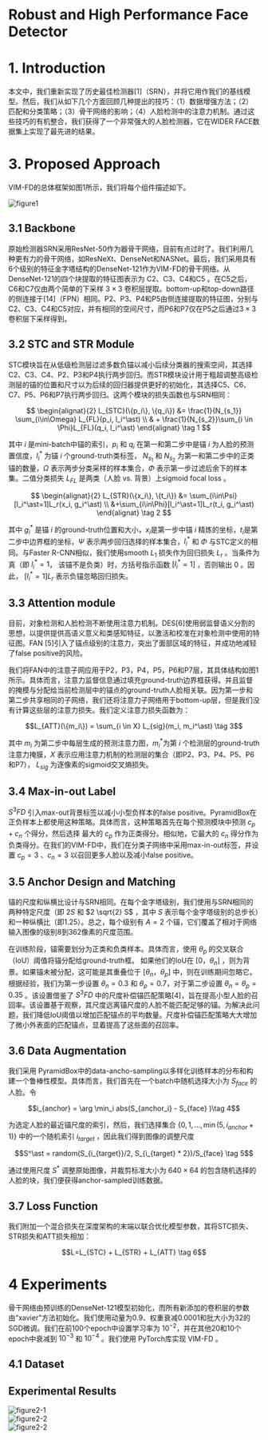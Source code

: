 Robust and High Performance Face Detector
=

# 1. Introduction
本文中，我们重新实现了历史最佳检测器[1]（SRN），并将它用作我们的基线模型。然后，我们从如下几个方面回顾几种提出的技巧：（1）数据增强方法；（2）匹配和分类策略；（3）骨干网络的影响；（4）人脸检测中的注意力机制。通过这些技巧的有机整合，我们获得了一个非常强大的人脸检测器，它在WIDER FACE数据集上实现了最先进的结果。

# 3. Proposed Approach
VIM-FD的总体框架如图1所示，我们将每个组件描述如下。

![figure1](./images/vim-fd/figure1.png)

## 3.1 Backbone
原始检测器SRN采用ResNet-50作为器骨干网络，目前有点过时了。我们利用几种更有力的骨干网络，如ResNeXt、DenseNet和NASNet。最后，我们采用具有6个级别的特征金字塔结构的DenseNet-121作为VIM-FD的骨干网络。从DenseNet-121的四个块提取的特征图表示为 C2、C3、C4和C5 。在C5之后，C6和C7仅由两个简单的下采样 $3 \times 3$ 卷积层提取。bottom-up和top-down路径的侧连接于[14]（FPN）相同。P2、P3、P4和P5由侧连接提取的特征图，分别与C2、C3、C4和C5对应，并有相同的空间尺寸，而P6和P7仅在P5之后通过$3 \times 3$卷积层下采样得到。

## 3.2 STC and STR Module
STC模块旨在从低级检测层过滤多数负锚以减小后续分类器的搜索空间，其选择C2、C3、C4、P2、P3和P4执行两步回归。而STR模块设计用于粗超调整高级检测层的锚的位置和尺寸以为后续的回归器提供更好的初始化，其选择C5、C6、C7、P5、P6和P7执行两步回归。这两个模块的损失函数也与SRN相同：

$$
\begin{alignat}{2}
L_{STC}(\{p_i\}, \{q_i\}) &= \frac{1}{N_{s_1}} \sum_{i\in\Omega} L_{FL}(p_i, l_i^\ast) \\
& + \frac{1}{N_{s_2}}\sum_{i \in \Phi}L_{FL}(q_i, l_i^\ast)
\end{alignat} \tag 1
$$

其中 $i$ 是mini-batch中锚的索引，$p_i$ 和 $q_i$ 在第一和第二步中是锚 $i$ 为人脸的预测置信度，$l_i^\ast$ 为锚 $i$ 个ground-truth类标签， $N_{s_1}$ 和 $N_{s_2}$ 为第一和第二步中的正类锚的数量，$\Omega$ 表示两步分类采样的样本集合，$\Phi$ 表示第一步过滤后余下的样本集。二值分类损失 $L_{FL}$ 是两类（人脸 vs. 背景）上sigmoid focal loss 。

$$
\begin{alignat}{2}
L_{STR}(\{x_i\}, \{t_i\}) &= \sum_{i\in\Psi}[l_i^\ast=1]L_r(x_i, g_i^\ast) \\
&+\sum_{i\in\Phi}[l_i^\ast=1]L_r(t_i, g_i^\ast)
\end{alignat} \tag 2
$$

其中 $g_i^\ast$ 是锚 $i$ 的ground-truth位置和大小，$x_i$是第一步中锚 $i$ 精炼的坐标，$t_i$是第二步中边界框的坐标，$\Psi$ 表示两步回归选择的样本集合，$l_i^\ast$ 和 $\Phi$ 与STC定义的相同。与Faster R-CNN相似，我们使用smooth $L_1$ 损失作为回归损失 $L_r$ 。当条件为真（即 $l_i^\ast = 1$， 该锚不是负类）时，方括号指示函数 $[l_i^\ast=1]$ ，否则输出 0 。因此， $[l_i^\ast=1]L_r$ 表示负锚忽略回归损失。

## 3.3 Attention module
目前，对象检测和人脸检测不断使用注意力机制。DES[6]使用弱监督语义分割的思想，以提供提供高语义意义和类感知特征，以激活和校准在对象检测中使用的特征图。FAN [5]引入了锚点级别的注意力，突出了面部区域的特征，并成功地减轻了false positive的风险。

我们将FAN中的注意子网应用于P2，P3，P4，P5，P6和P7层，其具体结构如图1所示。具体而言，注意力监督信息通过填充ground-truth边界框获得。并且监督的掩模与分配给当前检测层中的锚点的ground-truth人脸相关联。因为第一步和第二步共享相同的子网络，我们还将注意力子网络用于bottom-up层，但是我们没有计算这些层的注意力损失。我们定义注意力损失函数为：

$$L_{ATT}(\{m_i\}) = \sum_{i \in X} L_{sig}(m_i, m_i^\ast) \tag 3$$

其中 $m_i$ 为第二步中每层生成的预测注意力图，$m_i^\ast$为第 $i$ 个检测层的ground-truth注意力掩膜，$X$ 表示应用注意力机制的检测层的集合（即P2、P3、P4、P5、P6和P7）， $L_{sig}$ 为逐像素的sigmoid交叉熵损失。

## 3.4 Max-in-out Label
$S^3FD$ 引入max-out背景标签以减小小型负样本的false positive。PyramidBox在正负样本上都使用这种策略。具体而言，这种策略首先在每个预测模块中预测 $c_p + c_n$ 个得分，然后选择 最大的 $c_p$ 作为正类得分。相似地，它最大的 $c_n$ 得分作为负类得分。在我们的VIM-FD中，我们在分类子网络中采用max-in-out标签，并设置  $c_p = 3$ 、$c_n=3$ 以召回更多人脸以及减小false positive。

## 3.5 Anchor Design and Matching
锚的尺度和纵横比设计与SRN相同。在每个金字塔级别，我们使用与SRN相同的两种特定尺度（即 $2S$ 和 $2 \sqrt{2} S$ ，其中 $S$ 表示每个金字塔级别的总步长）和一种纵横比（即1.25）。总之，每个级别有 $A=2$ 个锚，它们覆盖了相对于网络输入图像的级别8到362像素的尺度范围。

在训练阶段，锚需要划分为正类和负类样本。具体而言，使用 $\theta_p$ 的交叉联合（IoU）阈值将锚分配给ground-truth框。 如果他们的IoU在 $[0，\theta_n]$ ，则为背景。如果锚未被分配，这可能是其重叠位于 $[\theta_n，\theta_p]$ 中，则在训练期间忽略它。根据经验，我们为第一步设置 $\theta_n= 0.3$ 和 $\theta_p= 0.7$，对于第二步设置 $\theta_n=\theta_p= 0.35$ 。该设置借鉴了 $S^3FD$ 中的尺度补偿锚匹配策略[4]，旨在提高小型人脸的召回率。该设置基于观察，其尺度远离锚尺度的人脸不能匹配足够的锚。为解决此问题，我们降低IoU阈值以增加匹配锚点的平均数量。尺度补偿锚匹配策略大大增加了微小外表面的匹配锚点，显着提高了这些面的召回率。

## 3.6 Data Augmentation
我们采用 PyramidBox中的data-ancho-sampling以多样化训练样本的分布和构建一个鲁棒性模型。具体而言，我们首先在一个batch中随机选择大小为 $S_{face}$ 的人脸。令

$$i_{anchor} = \arg \min_i abs(S_{anchor_i} - S_{face} )\tag 4$$

为选定人脸的最近锚尺度的索引，然后，我们选择集合 $\{0, 1, \dots, \min(5, i_{anchor}+ 1)\}$ 中的一个随机索引 $i_{target}$ ，因此我们得到图像的调整尺度

$$S^\ast = random(S_{i_{target}}/2, S_{i_{target} * 2})/S_{face} \tag 5$$

通过使用尺度 $S^\ast$ 调整原始图像，并裁剪标准大小为 $640 \times 64$ 的包含随机选择的人脸的块，我们便获得anchor-sampled训练数据。

## 3.7 Loss Function
我们附加一个混合损失在深度架构的末端以联合优化模型参数，其将STC损失、STR损失和ATT损失相加：

$$L=L_{STC} + L_{STR} + L_{ATT} \tag 6$$

# 4 Experiments
骨干网络由预训练的DenseNet-121模型初始化，而所有新添加的卷积层的参数由“xavier”方法初始化。我们使用动量为0.9、权重衰减0.0001和批大小为32的SGD微调。我们在前100个epoch中设置学习率为 $10^{-2}$，并在其他20和10个epoch中衰减到 $10^{-3}$ 和 $10^{-4}$ 。我们使用 PyTorch库实现 VIM-FD 。

## 4.1 Dataset

## Experimental Results
![figure2-1](./images/vim-fd/figure2-1.png)  
![figure2-2](./images/vim-fd/figure2-2.png)  
![figure2-2](./images/vim-fd/figure2-3.png)  
